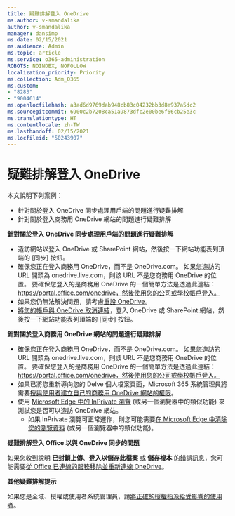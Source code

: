 ```yaml
---
title: 疑難排解登入 OneDrive
ms.author: v-smandalika
author: v-smandalika
manager: dansimp
ms.date: 02/15/2021
ms.audience: Admin
ms.topic: article
ms.service: o365-administration
ROBOTS: NOINDEX, NOFOLLOW
localization_priority: Priority
ms.collection: Adm_O365
ms.custom:
- "8283"
- "9004614"
ms.openlocfilehash: a3ad6d9769dab948cb83c04232bb3d8e937a5dc2
ms.sourcegitcommit: 6900c2b7208ca51a9873dfc2e00be6f66cb25e3c
ms.translationtype: HT
ms.contentlocale: zh-TW
ms.lasthandoff: 02/15/2021
ms.locfileid: "50243907"
---
```

# <a name="troubleshoot-signing-in-to-onedrive"></a>疑難排解登入 OneDrive

本文說明下列案例：

- 針對關於登入 OneDrive 同步處理用戶端的問題進行疑難排解
- 針對關於登入商務用 OneDrive 網站的問題進行疑難排解

**針對關於登入 OneDrive 同步處理用戶端的問題進行疑難排解**

- 造訪網站以登入 OneDrive 或 SharePoint 網站，然後按一下網站功能表列頂端的 [同步] 按鈕。
- 確保您正在登入商務用 OneDrive，而不是 OneDrive.com。 如果您造訪的 URL 開頭為 onedrive.live.com，則該 URL 不是您商務用 OneDrive 的位置。 要確保您登入的是商務用 OneDrive 的一個簡單方法是透過此連結：https://portal.office.com/onedrive，然後使用您的公司或學校帳戶登入。
- 如果您仍無法解決問題，請考慮[重設 OneDrive](https://support.microsoft.com/office/reset-onedrive-34701e00-bf7b-42db-b960-84905399050c)。
- [將您的帳戶與 OneDrive 取消連結](https://support.microsoft.com/office/how-to-remove-an-account-in-onedrive-72699268-9e64-45bd-b723-9a19f4512fd1)，登入 OneDrive 或 SharePoint 網站，然後按一下網站功能表列頂端的 [同步] 按鈕。

**針對關於登入商務用 OneDrive 網站的問題進行疑難排解**

- 確保您正在登入商務用 OneDrive，而不是 OneDrive.com。 如果您造訪的 URL 開頭為 onedrive.live.com，則該 URL 不是您商務用 OneDrive 的位置。 要確保您登入的是商務用 OneDrive 的一個簡單方法是透過此連結：https://portal.office.com/onedrive，然後使用您的公司或學校帳戶登入。
- 如果已將您重新導向您的 Delve 個人檔案頁面，Microsoft 365 系統管理員將需要[授與使用者建立自己的商務用 OneDrive 網站的權限](https://support.microsoft.com/office/you-re-redirected-to-your-delve-profile-page-after-you-click-onedrive-on-the-microsoft-365-app-launcher-2af26640-9ddf-46c3-8912-6af30efcc7b0)。
- 使用 [Microsoft Edge 中的 InPrivate 瀏覽](https://support.microsoft.com/microsoft-edge/browse-inprivate-in-microsoft-edge-e6f47704-340c-7d4f-b00d-d0cf35aa1fcc) (或另一個瀏覽器中的類似功能) 來測試您是否可以造訪 OneDrive 網站。
    - 如果 InPrivate 瀏覽可正常運作，則您可能需要[在 Microsoft Edge 中清除您的瀏覽資料](https://support.microsoft.com/microsoft-edge/view-and-delete-browser-history-in-microsoft-edge-00cf7943-a9e1-975a-a33d-ac10ce454ca4) (或另一個瀏覽器中的類似功能)。

**疑難排解登入 Office 以與 OneDrive 同步的問題**

如果您收到說明 **已封鎖上傳**、**登入以儲存此檔案** 或 **儲存複本** 的錯誤訊息，您可能需要[從 Office 已連線的服務移除並重新連線 OneDrive](https://support.microsoft.com/office/how-to-resolve-upload-blocked-sign-into-save-this-file-or-save-a-copy-error-messages-32c7340c-f5fb-4ca0-a829-65d8120f81f8)。

**其他疑難排解提示**

如果您是全域、授權或使用者系統管理員，請[將正確的授權指派給受影響的使用者](https://docs.microsoft.com/microsoft-365/admin/manage/assign-licenses-to-users)。

